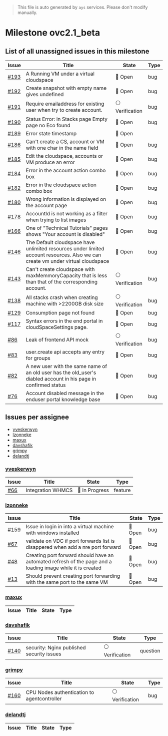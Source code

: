 > This file is auto generated by `ays` services. Please don't modify manually.

# Milestone ovc2.1_beta

## List of all unassigned issues in this milestone

|Issue|Title|State|Type|
|-----|-----|-----|---|
|[#193](https://github.com/0-complexity/openvcloud/issues/193)|A Running VM under a virtual cloudspace|:red_circle: Open|bug|
|[#192](https://github.com/0-complexity/openvcloud/issues/192)|Create snapshot with empty name gives undefined|:red_circle: Open|bug|
|[#191](https://github.com/0-complexity/openvcloud/issues/191)|Require emailaddress for existing user when try to create account.|:white_circle: Verification|bug|
|[#190](https://github.com/0-complexity/openvcloud/issues/190)|Status Error: in Stacks page Empty page no Eco found|:red_circle: Open|bug|
|[#189](https://github.com/0-complexity/openvcloud/issues/189)|Error state timestamp|:red_circle: Open||
|[#186](https://github.com/0-complexity/openvcloud/issues/186)|Can't create a CS, account or VM with one char in the name field|:red_circle: Open|bug|
|[#185](https://github.com/0-complexity/openvcloud/issues/185)|Edit the cloudspace, accounts or VM produce an error|:red_circle: Open|bug|
|[#184](https://github.com/0-complexity/openvcloud/issues/184)|Error in the account action combo box|:red_circle: Open|bug|
|[#182](https://github.com/0-complexity/openvcloud/issues/182)|Error in the cloudspace action combo box|:red_circle: Open|bug|
|[#180](https://github.com/0-complexity/openvcloud/issues/180)|Wrong information is displayed on the account page|:red_circle: Open|bug|
|[#178](https://github.com/0-complexity/openvcloud/issues/178)|AccountId is not working as a filter when trying to list images|:red_circle: Open|bug|
|[#166](https://github.com/0-complexity/openvcloud/issues/166)|One of "Technical Tutorials" pages shows "Your account is disabled"|:red_circle: Open|bug|
|[#146](https://github.com/0-complexity/openvcloud/issues/146)|The Default cloudspace have unlimited resources under limited account resources.  Also we can create vm under virtual cloudspace|:red_circle: Open|bug|
|[#143](https://github.com/0-complexity/openvcloud/issues/143)|Can't create cloudspace with maxMemmoryCapacity that is less than that of the corresponding account.|:white_circle: Verification|bug|
|[#138](https://github.com/0-complexity/openvcloud/issues/138)|All stacks crash when creating machine with >2200GB disk size|:white_circle: Verification|bug|
|[#129](https://github.com/0-complexity/openvcloud/issues/129)|Consumption page not found|:red_circle: Open|bug|
|[#117](https://github.com/0-complexity/openvcloud/issues/117)|Syntax errors in the end portal in cloudSpaceSettings page.|:red_circle: Open|bug|
|[#86](https://github.com/0-complexity/openvcloud/issues/86)|Leak of frontend API mock|:white_circle: Verification|bug|
|[#83](https://github.com/0-complexity/openvcloud/issues/83)|user.create api accepts any entry for groups|:red_circle: Open|bug|
|[#82](https://github.com/0-complexity/openvcloud/issues/82)|A new user with the same name of an old user has the old_user's diabled account in his page in confirmed status|:red_circle: Open|bug|
|[#76](https://github.com/0-complexity/openvcloud/issues/76)|Account disabled message in the enduser portal knowledge base|:red_circle: Open|bug|


## Issues per assignee
- [yveskerwyn](#yveskerwyn)
- [lzonneke](#lzonneke)
- [maxux](#maxux)
- [davshafik](#davshafik)
- [grimpy](#grimpy)
- [delandtj](#delandtj)



### [yveskerwyn](https://github.com/yveskerwyn)

|Issue|Title|State|Type|
|-----|-----|-----|----|
|[#66](https://github.com/0-complexity/openvcloud/issues/66)|Integration WHMCS|:large_blue_circle: In Progress|feature|


### [lzonneke](https://github.com/lzonneke)

|Issue|Title|State|Type|
|-----|-----|-----|----|
|[#159](https://github.com/0-complexity/openvcloud/issues/159)|Issue in login in into a virtual machine with windows installed|:red_circle: Open|bug|
|[#67](https://github.com/0-complexity/openvcloud/issues/67)|validate on VDC if port forwards list is disappered when add a nre port forward|:red_circle: Open|bug|
|[#48](https://github.com/0-complexity/openvcloud/issues/48)|Creating port forward should have an automated refresh of the page and a loading image while it is created|:red_circle: Open|bug|
|[#13](https://github.com/0-complexity/openvcloud/issues/13)|Should prevent creating port forwarding with the same port to the same VM|:red_circle: Open|bug|


### [maxux](https://github.com/maxux)

|Issue|Title|State|Type|
|-----|-----|-----|----|


### [davshafik](https://github.com/davshafik)

|Issue|Title|State|Type|
|-----|-----|-----|----|
|[#140](https://github.com/0-complexity/openvcloud/issues/140)|security: Nginx published security issues|:white_circle: Verification|question|


### [grimpy](https://github.com/grimpy)

|Issue|Title|State|Type|
|-----|-----|-----|----|
|[#160](https://github.com/0-complexity/openvcloud/issues/160)|CPU Nodes authentication to agentcontroller|:white_circle: Verification|bug|


### [delandtj](https://github.com/delandtj)

|Issue|Title|State|Type|
|-----|-----|-----|----|

